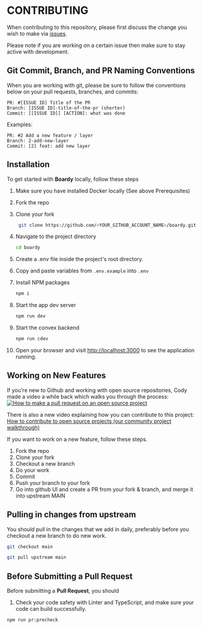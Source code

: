 # CONTRIBUTING

When contributing to this repository, please first discuss the change you wish to make via [issues](https://github.com/vignesh-gupta/boardy/issues).

Please note if you are working on a certain issue then make sure to stay active with development.

## Git Commit, Branch, and PR Naming Conventions

When you are working with git, please be sure to follow the conventions below on your pull requests, branches, and commits:

```text
PR: #[ISSUE ID] Title of the PR
Branch: [ISSUE ID]-title-of-the-pr (shorter)
Commit: [[ISSUE ID]] [ACTION]: what was done
```

Examples:

```text
PR: #2 Add a new feature / layer
Branch: 2-add-new-layer
Commit: [2] feat: add new layer
```

## Installation

To get started with **Boardy** locally, follow these steps

1. Make sure you have installed Docker locally (See above Prerequisites)

2. Fork the repo

3. Clone your fork

   ```sh
    git clone https://github.com/<YOUR_GITHUB_ACCOUNT_NAME>/boardy.git
   ```

4. Navigate to the project directory

   ```sh
   cd boardy
   ```

5. Create a .env file inside the project's root directory.

6. Copy and paste variables from `.env.example` into `.env`

7. Install NPM packages

   ```sh
   npm i
   ```

8. Start the app dev server

   ```sh
   npm run dev
   ```

9. Start the convex backend

   ```sh
   npm run cdev
   ```

10. Open your browser and visit <http://localhost:3000> to see the application running.

## Working on New Features

If you're new to Github and working with open source repositories, Cody made a video a while back which walks you through the process:
[![How to make a pull request on an open source project](https://img.youtube.com/vi/8A4TsoXJOs8/0.jpg)](https://youtu.be/8A4TsoXJOs8)

There is also a new video explaining how you can contribute to this project:
<br/>
[How to contribute to open source projects (our community project walkthrough)](https://www.youtube.com/watch?v=dLRA1lffWBw)

If you want to work on a new feature, follow these steps.

1. Fork the repo
2. Clone your fork
3. Checkout a new branch
4. Do your work
5. Commit
6. Push your branch to your fork
7. Go into github UI and create a PR from your fork & branch, and merge it into upstream MAIN

## Pulling in changes from upstream

You should pull in the changes that we add in daily, preferably before you checkout a new branch to do new work.

```sh
git checkout main
```

```sh
git pull upstream main
```

## Before Submitting a Pull Request

Before submitting a **Pull Request**, you should

1. Check your code safety with Linter and TypeScript, and make sure your code can build successfully.

```sh
npm run pr:precheck
```